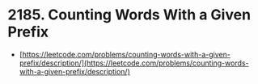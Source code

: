 # 2185. Counting Words With a Given Prefix

- [https://leetcode.com/problems/counting-words-with-a-given-prefix/description/](https://leetcode.com/problems/counting-words-with-a-given-prefix/description/)
